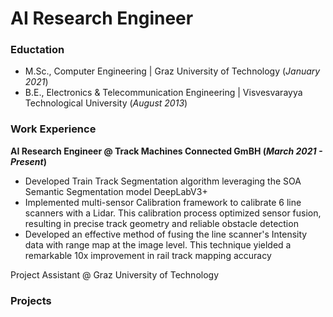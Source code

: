 # AI Research Engineer

### Eductation
- M.Sc., Computer Engineering | Graz University of Technology (_January 2021_)
- B.E., Electronics & Telecommunication Engineering | Visvesvarayya Technological University (_August 2013_)

### Work Experience
**AI Research Engineer @ Track Machines Connected GmBH (_March 2021 - Present_)**
- Developed Train Track Segmentation algorithm leveraging the SOA Semantic Segmentation model DeepLabV3+
- Implemented multi-sensor Calibration framework to calibrate 6 line scanners with a Lidar. This calibration process optimized sensor fusion, resulting in precise track geometry and reliable obstacle detection
- Developed an effective method of fusing the line scanner's Intensity data with range map at the image level. This technique yielded a remarkable 10x improvement in rail track mapping accuracy 

Project Assistant @ Graz University of Technology

### Projects
